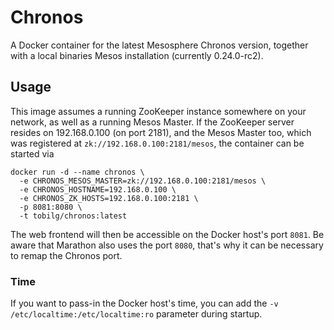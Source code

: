 # Chronos
A Docker container for the latest Mesosphere Chronos version, together with a local binaries Mesos installation (currently 0.24.0-rc2).

## Usage
This image assumes a running ZooKeeper instance somewhere on your network, as well as a running Mesos Master. If the ZooKeeper server resides on 192.168.0.100 (on port 2181), 
and the Mesos Master too, which was registered at `zk://192.168.0.100:2181/mesos`, the container can be started via

    docker run -d --name chronos \
      -e CHRONOS_MESOS_MASTER=zk://192.168.0.100:2181/mesos \
	  -e CHRONOS_HOSTNAME=192.168.0.100 \
	  -e CHRONOS_ZK_HOSTS=192.168.0.100:2181 \
	  -p 8081:8080 \
	  -t tobilg/chronos:latest

The web frontend will then be accessible on the Docker host's port `8081`. Be aware that Marathon also uses the port `8080`, that's why it can be necessary to remap the Chronos port.

### Time
If you want to pass-in the Docker host's time, you can add the `-v /etc/localtime:/etc/localtime:ro` parameter during startup.